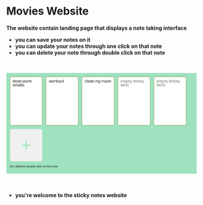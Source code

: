 # Movies Website

<b>The website contain landing page that displays a note taking interface</b>

- <b>you can save your notes on it</b>
- <b>you can update your notes through one click on that note</b>
- <b>you can delete your note through double click on that note</b>

<br>
 
![website page](images/stickynotes.png)

<br>

- <b>you're welcome to the sticky notes website</b>
